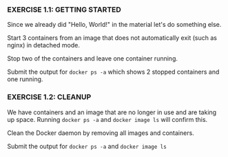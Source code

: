 ### EXERCISE 1.1: GETTING STARTED

Since we already did "Hello, World!" in the material let's do something else.

Start 3 containers from an image that does not automatically exit (such as nginx) in detached mode.

Stop two of the containers and leave one container running.

Submit the output for `docker ps -a` which shows 2 stopped containers and one running.

### EXERCISE 1.2: CLEANUP

We have containers and an image that are no longer in use and are taking up space. Running `docker ps -a` and `docker image ls` will confirm this.

Clean the Docker daemon by removing all images and containers.

Submit the output for `docker ps -a` and `docker image ls`
